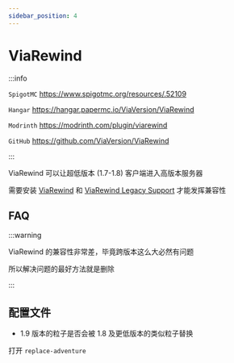```yaml
---
sidebar_position: 4
---
```


# ViaRewind

:::info

`SpigotMC` https://www.spigotmc.org/resources/.52109

`Hangar` https://hangar.papermc.io/ViaVersion/ViaRewind

`Modrinth` https://modrinth.com/plugin/viarewind

`GitHub` https://github.com/ViaVersion/ViaRewind

:::

ViaRewind 可以让超低版本 (1.7-1.8) 客户端进入高版本服务器

需要安装 [ViaRewind](https://ci.viaversion.com/view/ViaRewind/job/ViaRewind) 和
[ViaRewind Legacy Support](https://ci.viaversion.com/view/ViaRewind/job/ViaRewind%20Legacy%20Support) 才能发挥兼容性

## FAQ

:::warning

ViaRewind 的兼容性非常差，毕竟跨版本这么大必然有问题

所以解决问题的最好方法就是删除

:::

## 配置文件

* 1.9 版本的粒子是否会被 1.8 及更低版本的类似粒子替换

打开 `replace-adventure`
